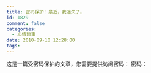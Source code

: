 ```yaml
---
title: 密码保护：最近，我迷失了。
id: 1829
comment: false
categories:
  - 心情琐事
date: 2010-09-10 12:28:00
tags:
---
```


这是一篇受密码保护的文章，您需要提供访问密码：
密码：